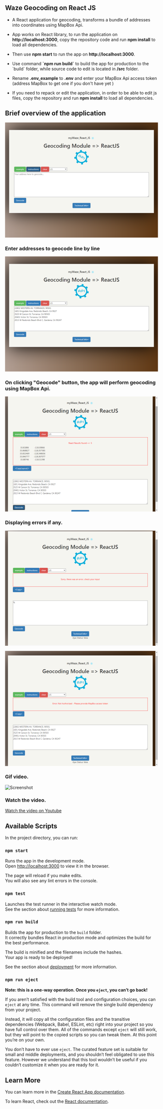 
## Waze Geocoding on React JS

- <p>A React application for geocoding, transforms a bundle of addresses into coordinates using MapBox Api.</p>
- <p>App works on React library, to run the application on <b>http://localhost:3000</b>, copy the repository code and run <b>npm install</b> to load all dependencies. </p>
- <p>Then use <b>npm start</b> to run the app on <b>http://localhost:3000</b>.
- <p>Use command <b>`npm run build`</b> to build the app for production to the `build` folder, while source code to edit is located in <b>/src</b> folder.</p>
- <p>Rename <b>.env_example</b> to <b>.env</b> and enter your MapBox Api access token (address MapBox to get one if you don't have yet )</p>

- <p>If you need to repack or edit the application, in order to be able to edit js files, copy the repository and run <b>npm install</b> to load all dependencies. </p>

## Brief overview of the application

![Screenshot](src/images/Screenshots/1.png)

### Enter addresses to geocode line by line

![Screenshot](src/images/Screenshots/2.png)

### On clicking "Geocode" button, the app will perform geocoding using MapBox Api. 

![Screenshot](src/images/Screenshots/3.png)

### Displaying errors if any. 

![Screenshot](src/images/Screenshots/6.png)

![Screenshot](src/images/Screenshots/7.png)

### Gif video. 

![Screenshot](src/images/Screenshots/geogoding.gif)

### Watch the video.

[Watch the video on Youtube](https://youtu.be/zVcR7nrVhno=hd1080)



## Available Scripts

In the project directory, you can run:

### `npm start`

Runs the app in the development mode.<br>
Open [http://localhost:3000](http://localhost:3000) to view it in the browser.

The page will reload if you make edits.<br>
You will also see any lint errors in the console.

### `npm test`

Launches the test runner in the interactive watch mode.<br>
See the section about [running tests](https://facebook.github.io/create-react-app/docs/running-tests) for more information.

### `npm run build`

Builds the app for production to the `build` folder.<br>
It correctly bundles React in production mode and optimizes the build for the best performance.

The build is minified and the filenames include the hashes.<br>
Your app is ready to be deployed!

See the section about [deployment](https://facebook.github.io/create-react-app/docs/deployment) for more information.

### `npm run eject`

**Note: this is a one-way operation. Once you `eject`, you can’t go back!**

If you aren’t satisfied with the build tool and configuration choices, you can `eject` at any time. This command will remove the single build dependency from your project.

Instead, it will copy all the configuration files and the transitive dependencies (Webpack, Babel, ESLint, etc) right into your project so you have full control over them. All of the commands except `eject` will still work, but they will point to the copied scripts so you can tweak them. At this point you’re on your own.

You don’t have to ever use `eject`. The curated feature set is suitable for small and middle deployments, and you shouldn’t feel obligated to use this feature. However we understand that this tool wouldn’t be useful if you couldn’t customize it when you are ready for it.

## Learn More

You can learn more in the [Create React App documentation](https://facebook.github.io/create-react-app/docs/getting-started).

To learn React, check out the [React documentation](https://reactjs.org/).
